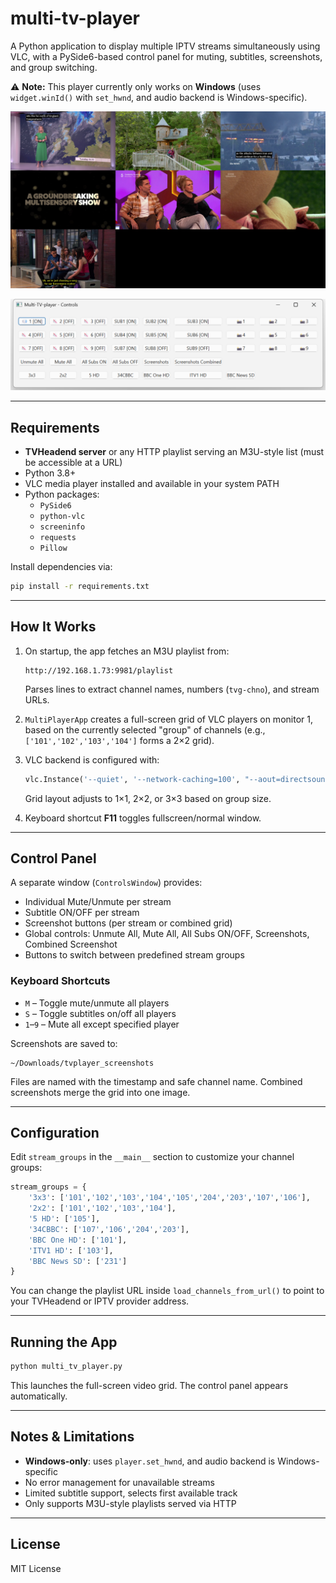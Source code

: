 # multi-tv-player

A Python application to display multiple IPTV streams simultaneously using VLC, with a PySide6-based control panel for muting, subtitles, screenshots, and group switching.

⚠️ **Note:** This player currently only works on **Windows** (uses `widget.winId()` with `set_hwnd`, and audio backend is Windows-specific).


![Example screenshot](2025-06-16_18-31-13_combined_grid.jpg)

![Controls](controls.png)

---

## Requirements

- **TVHeadend server** or any HTTP playlist serving an M3U-style list (must be accessible at a URL)
- Python 3.8+
- VLC media player installed and available in your system PATH
- Python packages:
  - `PySide6`
  - `python-vlc`
  - `screeninfo`
  - `requests`
  - `Pillow`

Install dependencies via:

```bash
pip install -r requirements.txt
```

---

## How It Works

1. On startup, the app fetches an M3U playlist from:
   ```
   http://192.168.1.73:9981/playlist
   ```
   Parses lines to extract channel names, numbers (`tvg-chno`), and stream URLs.

2. `MultiPlayerApp` creates a full-screen grid of VLC players on monitor 1, based on the currently selected "group" of channels (e.g., `['101','102','103','104']` forms a 2×2 grid).

3. VLC backend is configured with:
   ```python
   vlc.Instance('--quiet', '--network-caching=100', "--aout=directsound")
   ```
   Grid layout adjusts to 1×1, 2×2, or 3×3 based on group size.

4. Keyboard shortcut **F11** toggles fullscreen/normal window.

---

## Control Panel

A separate window (`ControlsWindow`) provides:

- Individual Mute/Unmute per stream  
- Subtitle ON/OFF per stream  
- Screenshot buttons (per stream or combined grid)  
- Global controls: Unmute All, Mute All, All Subs ON/OFF, Screenshots, Combined Screenshot  
- Buttons to switch between predefined stream groups

### Keyboard Shortcuts

- `M` – Toggle mute/unmute all players  
- `S` – Toggle subtitles on/off all players  
- `1`–`9` – Mute all except specified player  

Screenshots are saved to:
```
~/Downloads/tvplayer_screenshots
```
Files are named with the timestamp and safe channel name. Combined screenshots merge the grid into one image.

---

## Configuration

Edit `stream_groups` in the `__main__` section to customize your channel groups:

```python
stream_groups = {
    '3x3': ['101','102','103','104','105','204','203','107','106'],
    '2x2': ['101','102','103','104'],
    '5 HD': ['105'],
    '34CBBC': ['107','106','204','203'],
    'BBC One HD': ['101'],
    'ITV1 HD': ['103'],
    'BBC News SD': ['231']
}
```

You can change the playlist URL inside `load_channels_from_url()` to point to your TVHeadend or IPTV provider address.

---

## Running the App

```bash
python multi_tv_player.py
```

This launches the full-screen video grid. The control panel appears automatically.

---

## Notes & Limitations

- **Windows-only**: uses `player.set_hwnd`, and audio backend is Windows-specific
- No error management for unavailable streams
- Limited subtitle support, selects first available track
- Only supports M3U-style playlists served via HTTP

---

## License

MIT License
